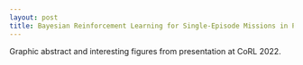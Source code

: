 ```yaml
---
layout: post
title: Bayesian Reinforcement Learning for Single-Episode Missions in Partially Unknown Environments
---
```


Graphic abstract and interesting figures from presentation at CoRL 2022.
